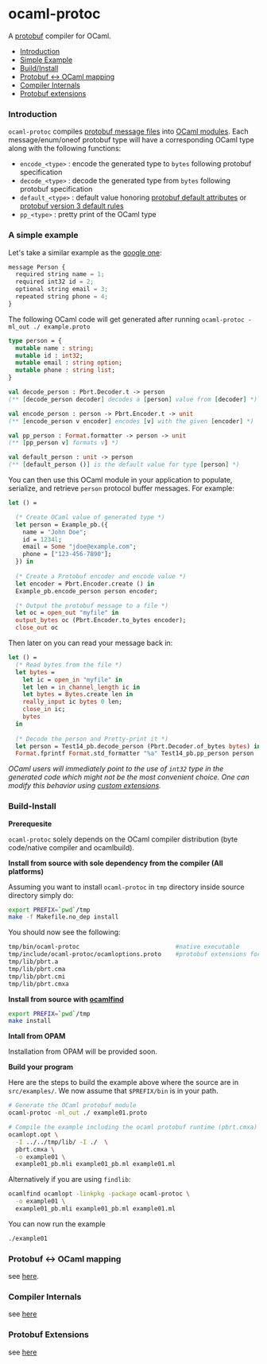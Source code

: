 # ocaml-protoc

A [protobuf](https://developers.google.com/protocol-buffers/) compiler for OCaml. 

* [Introduction](#introduction)
* [Simple Example](#a-simple-example)
* [Build/Install](#build-install)
* [Protobuf <-> OCaml mapping](doc/protobuf_ocaml_mapping.md)
* [Compiler Internals](doc/compiler_internals.md)
* [Protobuf extensions](doc/ocaml_extensions.md)


### Introduction 

`ocaml-protoc` compiles [protobuf message files](https://developers.google.com/protocol-buffers/docs/proto) into 
[OCaml modules](http://caml.inria.fr/pub/docs/manual-ocaml/moduleexamples.html). Each message/enum/oneof protobuf type 
will have a corresponding OCaml type along with the following functions:
* `encode_<type>` : encode the generated type to `bytes` following protobuf specification
* `decode_<type>` : decode the generated type from `bytes` following protobuf specification
* `default_<type>` : default value honoring [protobuf default attributes](https://developers.google.com/protocol-buffers/docs/proto#optional) or [protobuf version 3 default rules](https://developers.google.com/protocol-buffers/docs/proto3#default) 
* `pp_<type>` : pretty print of the OCaml type

### A simple example

Let's take a similar example as the [google one](https://developers.google.com/protocol-buffers/docs/overview#how-do-they-work):

```Javascript
message Person {
  required string name = 1;
  required int32 id = 2;
  optional string email = 3;
  repeated string phone = 4;
}
```
The following OCaml code will get generated after running `ocaml-protoc -ml_out ./ example.proto`
```OCaml
type person = {
  mutable name : string;
  mutable id : int32;
  mutable email : string option;
  mutable phone : string list;
}

val decode_person : Pbrt.Decoder.t -> person
(** [decode_person decoder] decodes a [person] value from [decoder] *)

val encode_person : person -> Pbrt.Encoder.t -> unit
(** [encode_person v encoder] encodes [v] with the given [encoder] *)

val pp_person : Format.formatter -> person -> unit 
(** [pp_person v] formats v] *)

val default_person : unit -> person
(** [default_person ()] is the default value for type [person] *)
```

You can then use this OCaml module in your application to populate, serialize, and retrieve `person` protocol buffer messages.
For example:

```OCaml
let () =

  (* Create OCaml value of generated type *) 
  let person = Example_pb.({ 
    name = "John Doe"; 
    id = 1234l;
    email = Some "jdoe@example.com"; 
    phone = ["123-456-7890"];
  }) in 
  
  (* Create a Protobuf encoder and encode value *)
  let encoder = Pbrt.Encoder.create () in 
  Example_pb.encode_person person encoder; 

  (* Output the protobuf message to a file *) 
  let oc = open_out "myfile" in 
  output_bytes oc (Pbrt.Encoder.to_bytes encoder);
  close_out oc
```

Then later on you can read your message back in:
```OCaml
let () = 
  (* Read bytes from the file *) 
  let bytes = 
    let ic = open_in "myfile" in 
    let len = in_channel_length ic in 
    let bytes = Bytes.create len in 
    really_input ic bytes 0 len; 
    close_in ic; 
    bytes 
  in 
  
  (* Decode the person and Pretty-print it *)
  let person = Test14_pb.decode_person (Pbrt.Decoder.of_bytes bytes) in 
  Format.fprintf Format.std_formatter "%a" Test14_pb.pp_person person
```

*OCaml users will immediately point to the use of `int32` type in the generated code which might not be the most convenient choice. One can modify this behavior using [custom extensions](doc/ocaml_extensions.md).* 

### Build-Install

**Prerequesite**

`ocaml-protoc` solely depends on the OCaml compiler distribution (byte code/native compiler and ocamlbuild).

**Install from source with sole dependency from the compiler (All platforms)**

Assuming you want to install `ocaml-protoc` in `tmp` directory inside source directory simply do:

```bash
export PREFIX=`pwd`/tmp
make -f Makefile.no_dep install
```

You should now see the following:
```bash
tmp/bin/ocaml-protoc                           #native executable
tmp/include/ocaml-protoc/ocamloptions.proto    #protobuf extensions for OCaml code 
tmp/lib/pbrt.a
tmp/lib/pbrt.cma
tmp/lib/pbrt.cmi
tmp/lib/pbrt.cmxa
```
**Install from source with [ocamlfind](http://projects.camlcity.org/projects/findlib.html)**

```bash
export PREFIX=`pwd`/tmp
make install
```

**Intall from OPAM**

Installation from OPAM will be provided soon.

**Build your program** 

Here are the steps to build the example above where the source are in `src/examples/`. We now assume that `$PREFIX/bin` is in your path.

```Bash
# Generate the OCaml protobuf module 
ocaml-protoc -ml_out ./ example01.proto

# Compile the example including the ocaml protobuf runtime (pbrt.cmxa)
ocamlopt.opt \
  -I ../../tmp/lib/ -I ./  \
  pbrt.cmxa \
  -o example01 \
  example01_pb.mli example01_pb.ml example01.ml
```

Alternatively if you are using `findlib`:
```Bash
ocamlfind ocamlopt -linkpkg -package ocaml-protoc \
  -o example01 \
  example01_pb.mli example01_pb.ml example01.ml
```

You can now run the example
```Bash
./example01
```
### Protobuf <-> OCaml mapping
see [here](doc/protobuf_ocaml_mapping.md).

### Compiler Internals

see [here](doc/compiler_internals.md)

### Protobuf Extensions
 
see [here](doc/ocaml_extensions.md)

